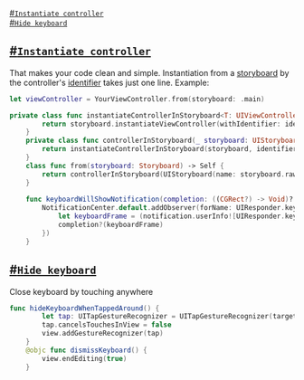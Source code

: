 [#`Instantiate controller`](https://github.com/mikhailpanfilov/SwiftExtensions/blob/master/UIViewController.md#instantiate-controller)<br/>
[#`Hide keyboard`](https://github.com/mikhailpanfilov/SwiftExtensions/blob/master/UIViewController.md#hide-keyboard)<br/>

## [#`Instantiate controller`]()

That makes your code clean and simple. Instantiation from a [storyboard](https://github.com/mikhailpanfilov/SwiftExtensions/blob/master/Enums.md#storyboard) by the controller's [identifier](https://github.com/mikhailpanfilov/SwiftExtensions/blob/master/Protocols.md#name-describable-identifier-typeName) takes just one line.
Example:
```swift
let viewController = YourViewController.from(storyboard: .main)
```
```swift
private class func instantiateControllerInStoryboard<T: UIViewController>(_ storyboard: UIStoryboard, identifier: String) -> T {
        return storyboard.instantiateViewController(withIdentifier: identifier) as! T
    }
    private class func controllerInStoryboard(_ storyboard: UIStoryboard, identifier: String) -> Self {
        return instantiateControllerInStoryboard(storyboard, identifier: identifier)
    }
    class func from(storyboard: Storyboard) -> Self {
        return controllerInStoryboard(UIStoryboard(name: storyboard.rawValue, bundle: nil), identifier: identifier)
    }
    
    func keyboardWillShowNotification(completion: ((CGRect?) -> Void)? = nil) {
        NotificationCenter.default.addObserver(forName: UIResponder.keyboardWillShowNotification, object: nil, queue: nil, using: { (notification) -> Void in
            let keyboardFrame = (notification.userInfo![UIResponder.keyboardFrameEndUserInfoKey] as! NSValue).cgRectValue
            completion?(keyboardFrame)
        })
    }
```

## [#`Hide keyboard`]()

Close keyboard by touching anywhere

```swift
func hideKeyboardWhenTappedAround() {
        let tap: UITapGestureRecognizer = UITapGestureRecognizer(target: self, action: #selector(UIViewController.dismissKeyboard))
        tap.cancelsTouchesInView = false
        view.addGestureRecognizer(tap)
    }
    @objc func dismissKeyboard() {
        view.endEditing(true)
    }
```
